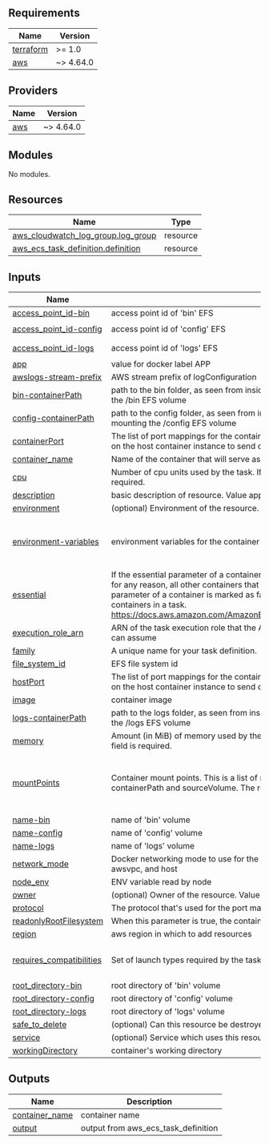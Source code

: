 <!-- BEGIN_TF_DOCS -->
## Requirements

| Name | Version |
|------|---------|
| <a name="requirement_terraform"></a> [terraform](#requirement\_terraform) | >= 1.0 |
| <a name="requirement_aws"></a> [aws](#requirement\_aws) | ~> 4.64.0 |

## Providers

| Name | Version |
|------|---------|
| <a name="provider_aws"></a> [aws](#provider\_aws) | ~> 4.64.0 |

## Modules

No modules.

## Resources

| Name | Type |
|------|------|
| [aws_cloudwatch_log_group.log_group](https://registry.terraform.io/providers/hashicorp/aws/latest/docs/resources/cloudwatch_log_group) | resource |
| [aws_ecs_task_definition.definition](https://registry.terraform.io/providers/hashicorp/aws/latest/docs/resources/ecs_task_definition) | resource |

## Inputs

| Name | Description | Type | Default | Required |
|------|-------------|------|---------|:--------:|
| <a name="input_access_point_id-bin"></a> [access\_point\_id-bin](#input\_access\_point\_id-bin) | access point id of 'bin' EFS | `string` | `"my-access_point_id-bin"` | no |
| <a name="input_access_point_id-config"></a> [access\_point\_id-config](#input\_access\_point\_id-config) | access point id of 'config' EFS | `string` | `"my-access_point_id-config"` | no |
| <a name="input_access_point_id-logs"></a> [access\_point\_id-logs](#input\_access\_point\_id-logs) | access point id of 'logs' EFS | `string` | `"my-access_point_id-logs"` | no |
| <a name="input_app"></a> [app](#input\_app) | value for docker label APP | `string` | `"my-app"` | no |
| <a name="input_awslogs-stream-prefix"></a> [awslogs-stream-prefix](#input\_awslogs-stream-prefix) | AWS stream prefix of logConfiguration | `string` | `"ecs"` | no |
| <a name="input_bin-containerPath"></a> [bin-containerPath](#input\_bin-containerPath) | path to the bin folder, as seen from inside the container. used in task definition for mounting the /bin EFS volume | `string` | `"/app/bin/cert"` | no |
| <a name="input_config-containerPath"></a> [config-containerPath](#input\_config-containerPath) | path to the config folder, as seen from inside the container. used in task definition for mounting the /config EFS volume | `string` | `"/app/config/local"` | no |
| <a name="input_containerPort"></a> [containerPort](#input\_containerPort) | The list of port mappings for the container. Port mappings allow containers to access ports on the host container instance to send or receive traffic. | `number` | `1` | no |
| <a name="input_container_name"></a> [container\_name](#input\_container\_name) | Name of the container that will serve as the App Mesh proxy. | `string` | `"CONTAINER-ENV-SERVICE"` | no |
| <a name="input_cpu"></a> [cpu](#input\_cpu) | Number of cpu units used by the task. If the requires\_compatibilities is FARGATE this field is required. | `number` | `256` | no |
| <a name="input_description"></a> [description](#input\_description) | basic description of resource. Value appears as a meta tag with key Description | `string` | `"my-description"` | no |
| <a name="input_environment"></a> [environment](#input\_environment) | (optional) Environment of the resource. Value appears as a tag with key Environment | `string` | `"dev"` | no |
| <a name="input_environment-variables"></a> [environment-variables](#input\_environment-variables) | environment variables for the container | `map(string)` | <pre>{<br>  "NODE_ENV": "production",<br>  "PORT": "8080"<br>}</pre> | no |
| <a name="input_essential"></a> [essential](#input\_essential) | If the essential parameter of a container is marked as true, and that container fails or stops for any reason, all other containers that are part of the task are stopped. If the essential parameter of a container is marked as false, its failure doesn't affect the rest of the containers in a task. https://docs.aws.amazon.com/AmazonECS/latest/APIReference/API_ContainerDefinition.html | `bool` | `true` | no |
| <a name="input_execution_role_arn"></a> [execution\_role\_arn](#input\_execution\_role\_arn) | ARN of the task execution role that the Amazon ECS container agent and the Docker daemon can assume | `string` | `"my-execution_role_arn"` | no |
| <a name="input_family"></a> [family](#input\_family) | A unique name for your task definition. | `string` | `"TSK-my-family"` | no |
| <a name="input_file_system_id"></a> [file\_system\_id](#input\_file\_system\_id) | EFS file system id | `string` | `"my-file_system_id"` | no |
| <a name="input_hostPort"></a> [hostPort](#input\_hostPort) | The list of port mappings for the container. Port mappings allow containers to access ports on the host container instance to send or receive traffic. | `number` | `1` | no |
| <a name="input_image"></a> [image](#input\_image) | container image | `string` | `"my-image"` | no |
| <a name="input_logs-containerPath"></a> [logs-containerPath](#input\_logs-containerPath) | path to the logs folder, as seen from inside the container. used in task definition for mounting the /logs EFS volume | `string` | `"/app/logs"` | no |
| <a name="input_memory"></a> [memory](#input\_memory) | Amount (in MiB) of memory used by the task. If the requires\_compatibilities is FARGATE this field is required. | `number` | `512` | no |
| <a name="input_mountPoints"></a> [mountPoints](#input\_mountPoints) | Container mount points. This is a list of maps, where each map should contain a containerPath and sourceVolume. The readOnly key is optional. | <pre>list(object({<br>    sourceVolume  = string<br>    containerPath = string<br>    readOnly      = bool<br>  }))</pre> | `[]` | no |
| <a name="input_name-bin"></a> [name-bin](#input\_name-bin) | name of 'bin' volume | `string` | `"bin"` | no |
| <a name="input_name-config"></a> [name-config](#input\_name-config) | name of 'config' volume | `string` | `"config"` | no |
| <a name="input_name-logs"></a> [name-logs](#input\_name-logs) | name of 'logs' volume | `string` | `"logs"` | no |
| <a name="input_network_mode"></a> [network\_mode](#input\_network\_mode) | Docker networking mode to use for the containers in the task. Valid values are none, bridge, awsvpc, and host | `string` | `"awsvpc"` | no |
| <a name="input_node_env"></a> [node\_env](#input\_node\_env) | ENV variable read by node | `string` | `"my-node_env"` | no |
| <a name="input_owner"></a> [owner](#input\_owner) | (optional) Owner of the resource. Value appears as a tag with key Owner | `string` | `"my-owner"` | no |
| <a name="input_protocol"></a> [protocol](#input\_protocol) | The protocol that's used for the port mapping. Valid values are tcp and udp | `string` | `"tcp"` | no |
| <a name="input_readonlyRootFilesystem"></a> [readonlyRootFilesystem](#input\_readonlyRootFilesystem) | When this parameter is true, the container is given read-only access to its root file system. | `bool` | `true` | no |
| <a name="input_region"></a> [region](#input\_region) | aws region in which to add resources | `string` | `"my-region"` | no |
| <a name="input_requires_compatibilities"></a> [requires\_compatibilities](#input\_requires\_compatibilities) | Set of launch types required by the task. The valid values are EC2 and FARGATE. | `list(string)` | <pre>[<br>  "FARGATE"<br>]</pre> | no |
| <a name="input_root_directory-bin"></a> [root\_directory-bin](#input\_root\_directory-bin) | root directory of 'bin' volume | `string` | `"/"` | no |
| <a name="input_root_directory-config"></a> [root\_directory-config](#input\_root\_directory-config) | root directory of 'config' volume | `string` | `"/"` | no |
| <a name="input_root_directory-logs"></a> [root\_directory-logs](#input\_root\_directory-logs) | root directory of 'logs' volume | `string` | `"/"` | no |
| <a name="input_safe_to_delete"></a> [safe\_to\_delete](#input\_safe\_to\_delete) | (optional) Can this resource be destroyed? Value appears as a tag with key safe\_to\_delete | `bool` | `false` | no |
| <a name="input_service"></a> [service](#input\_service) | (optional) Service which uses this resource. Value appears as a tag with key Service | `string` | `"my-service"` | no |
| <a name="input_workingDirectory"></a> [workingDirectory](#input\_workingDirectory) | container's working directory | `string` | `"/app"` | no |

## Outputs

| Name | Description |
|------|-------------|
| <a name="output_container_name"></a> [container\_name](#output\_container\_name) | container name |
| <a name="output_output"></a> [output](#output\_output) | output from aws\_ecs\_task\_definition |
<!-- END_TF_DOCS -->
